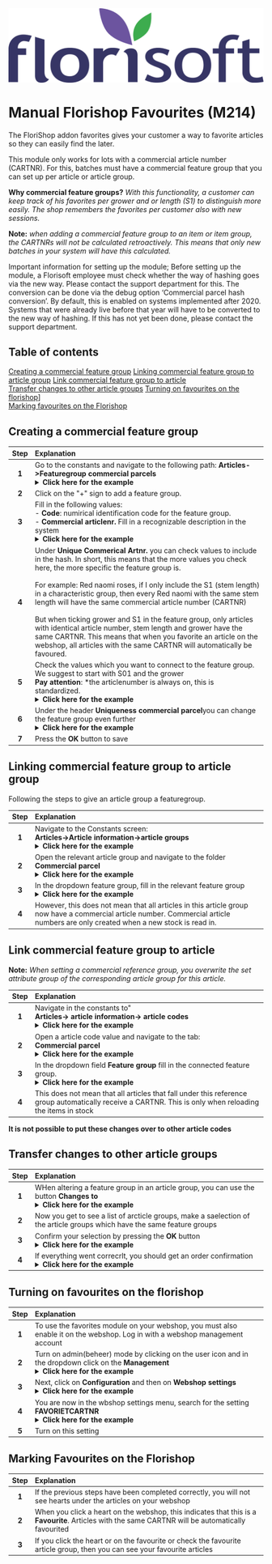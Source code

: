 <img src="../../fslogo.png">

# Manual Florishop Favourites (M214)

The FloriShop addon favorites gives your customer a way to favorite articles so they can easily find the later. 

This module only works for lots with a commercial article number (CARTNR). For this, batches must have a commercial feature group that you can set up per article or article group.

**Why commercial feature groups?** *With this functionality, a customer can keep track of his favorites per grower and or length (S1) to distinguish more easily. The shop remembers the favorites per customer also with new sessions.*

**Note:** *when adding a commercial feature group to an item or item group, the CARTNRs will not be calculated retroactively. This means that only new batches in your system will have this calculated.*

Important information for setting up the module; Before setting up the module, a Florisoft employee must check whether the way of hashing goes via the new way. Please contact the support department for this.
The conversion can be done via the debug option ‘Commercial parcel hash conversion’. By default, this is enabled on systems implemented after 2020. Systems that were already live before that year will have to be converted to the new way of hashing. If this has not yet been done, please contact the support department.

## Table of contents

[Creating a commercial feature group](#creating-a-commercial-feature-group)
[Linking commercial feature group to article group](#linking-commercial-feature-group-to-the-article-group)
[Link commercial feature group to article](#link-commercial-feature-group-to-article)  
[Transfer changes to other article groups](#transfer-changes-to-another-article-group)
[Turning on favourites on the florishop](turning-on-favourites-on-the-florishop)]  
[Marking favourites on the Florishop](#marking-favourites-on-the-florishop)


## Creating a commercial feature group

|Step|Explanation|
|:-:|:--|
|**1**|Go to the constants and navigate to the following path: **Articles->Featuregroup commercial parcels**<details><summary><b>Click here for the example</b></summary><img src="Favourites Manual\image1.png"></details>|
|**2**|Click on the "+" sign to add a feature group.|
|**3**|Fill in the following values: <br>- **Code**: numirical identification code for the feature group.<br>- **Commercial articlenr.** Fill in a recognizable description in the system<details><summary><b>Click here for the example</b></summary><img src="Favourites Manual\image2.png"></details>|
|**4**|Under **Unique Commerical Artnr.** you can check values to include in the hash. In short, this means that the more values you check here, the more specific the feature group is.<br> <br>For example: Red naomi roses, if I only include the S1 (stem length) in a characteristic group, then every Red naomi with the same stem length will have the same commercial article number (CARTNR)<br> <br>But when ticking grower and S1 in the feature group, only articles with identical article number, stem length and grower have the same CARTNR. This means that when you favorite an article on the webshop, all articles with the same CARTNR will automatically be favoured.|
|**5**|Check the values which you want to connect to the feature group. We suggest to start with S01 and the grower<br> **Pay attention**: *the articlenumber is always on, this is standardized.<details><summary><b>Click here for the example</b></summary><img src="Favourites Manual\image3.png"></details>|
|**6**|Under the header **Uniqueness commercial parcel**you can change the feature group even further<details><summary><b>Click here for the example</b></summary><img src="Favourites Manual\image4.png"></details>|
|**7**|Press the **OK** button to save|

## Linking commercial feature group to article group

Following the steps to give an article group a featuregroup.

|Step|Explanation|
|:-:|:--|
|**1**|Navigate to the Constants screen:<br> **Articles->Article information->article groups**<details><summary><b>Click here for the example</b></summary><img src="Favourites Manual\image5.png"></details>|
|**2**|Open the relevant article group and navigate to the folder **Commercial parcel**<details><summary><b>Click here for the example</b></summary><img src="Favourites Manual\image5.png"></details>|
|**3**|In the dropdown feature group, fill in the relevant feature group<details><summary><b>Click here for the example</b></summary><img src="Favourites Manual\image5.png"></details>|
|**4**|However, this does not mean that all articles in this article group now have a commercial article number. Commercial article numbers are only created when a new stock is read in.|


## Link commercial feature group to article

**Note:** *When setting a commercial reference group, you overwrite the set attribute group of the corresponding article group for this article.*

|Step|Explanation|
|:-:|:--|
|**1**|Navigate in the constants to" <br>**Articles-> article information-> article codes** <details><summary><b>Click here for the example</b></summary><img src="Favourites Manual\image6.png"></details>|
|**2**|Open a article code value and navigate to the tab: <br> **Commercial parcel**<details><summary><b>Click here for the example</b></summary><img src="Favourites Manual\image6.png"></details>|
|**3**|In the dropdown field **Feature group** fill in the connected feature group. <details><summary><b>Click here for the example</b></summary><img src="Favourites Manual\image6.png"></details>|
|**4**|This does not mean that all articles that fall under this reference group automatically receive a CARTNR. This is only when reloading the items in stock|

**It is not possible to put these changes over to other article codes**

## Transfer changes to other article groups
|Step|Explanation|
|:-:|:--|
|**1**|WHen altering a feature group in an article group, you can use the button **Changes to**<details><summary><b>Click here for the example</b></summary><img src="Favourites Manual\image7.png"></details>|
|**2**|Now you get to see a list of arcticle groups, make a saelection of the article groups which have the same feature groups|
|**3**|Confirm your selection by pressing the **OK** button<details><summary><b>Click here for the example</b></summary><img src="Favourites Manual\image8.png"></details>|
|**4**|If everything went correcrlt, you should get an order confirmation <details><summary><b>Click here for the example</b></summary><img src="Favourites Manual\image9.png"></details>|


## Turning on favourites on the florishop
|Step|Explanation|
|:-:|:--|
|**1**|To use the favorites module on your webshop, you must also enable it on the webshop. Log in with a webshop management account|
|**2**|Turn on admin(beheer) mode by clicking on the user icon and in the dropdown click on the **Management**<details><summary><b>Click here for the example</b></summary><img src="Favourites Manual\image10.png"></details>|
|**3**|Next, click on **Configuration** and then on **Webshop settings**<details><summary><b>Click here for the example</b></summary><img src="Favourites Manual\image11.png"></details>|
|**4**|You are now in the wbshop settings menu, search for the setting **FAVORIETCARTNR**<details><summary><b>Click here for the example</b></summary><img src="Favourites Manual\image12.png"></details>|
|**5**| Turn on this setting



## Marking Favourites on the Florishop
|Step|Explanation|
|:-:|:--|
|**1**|If the previous steps have been completed correctly, you will not see hearts under the articles on your webshop|
|**2**|When you click a heart on the webshop, this indicates that this is a **Favourite**. Articles with the same CARTNR will be automatically favourited|
|**3**|If you click the heart or on the favourite or check the favourite article group, then you can see your favourite articles|
